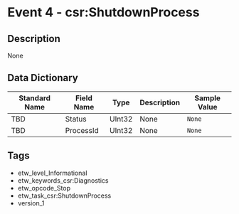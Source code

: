 # Event 4 - csr:ShutdownProcess

## Description
None

## Data Dictionary
|Standard Name|Field Name|Type|Description|Sample Value|
|---|---|---|---|---|
|TBD|Status|UInt32|None|`None`|
|TBD|ProcessId|UInt32|None|`None`|

## Tags
* etw_level_Informational
* etw_keywords_csr:Diagnostics
* etw_opcode_Stop
* etw_task_csr:ShutdownProcess
* version_1